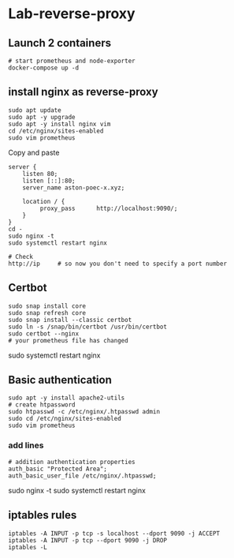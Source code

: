 # Lab-reverse-proxy
## Launch 2 containers  

```shell
# start prometheus and node-exporter
docker-compose up -d
```
## install nginx as reverse-proxy
```shell
sudo apt update
sudo apt -y upgrade
sudo apt -y install nginx vim 
cd /etc/nginx/sites-enabled
sudo vim prometheus 
```
Copy and paste 
```shell
server {
    listen 80;
    listen [::]:80;
    server_name aston-poec-x.xyz;
    
    location / {
         proxy_pass      http://localhost:9090/;
    }
}
cd - 
sudo nginx -t 
sudo systemctl restart nginx

# Check 
http://ip     # so now you don't need to specify a port number
```
## Certbot
```shell
sudo snap install core 
sudo snap refresh core
sudo snap install --classic certbot
sudo ln -s /snap/bin/certbot /usr/bin/certbot
sudo certbot --nginx
# your prometheus file has changed
```
sudo systemctl restart nginx

## Basic authentication 
```shell
sudo apt -y install apache2-utils
# create htpassword
sudo htpasswd -c /etc/nginx/.htpasswd admin
sudo cd /etc/nginx/sites-enabled
sudo vim prometheus
```
### add lines
```shell
# addition authentication properties
auth_basic "Protected Area";
auth_basic_user_file /etc/nginx/.htpasswd;
```
sudo nginx -t 
sudo systemctl restart nginx

## iptables rules
```shell
iptables -A INPUT -p tcp -s localhost --dport 9090 -j ACCEPT
iptables -A INPUT -p tcp --dport 9090 -j DROP
iptables -L
```







